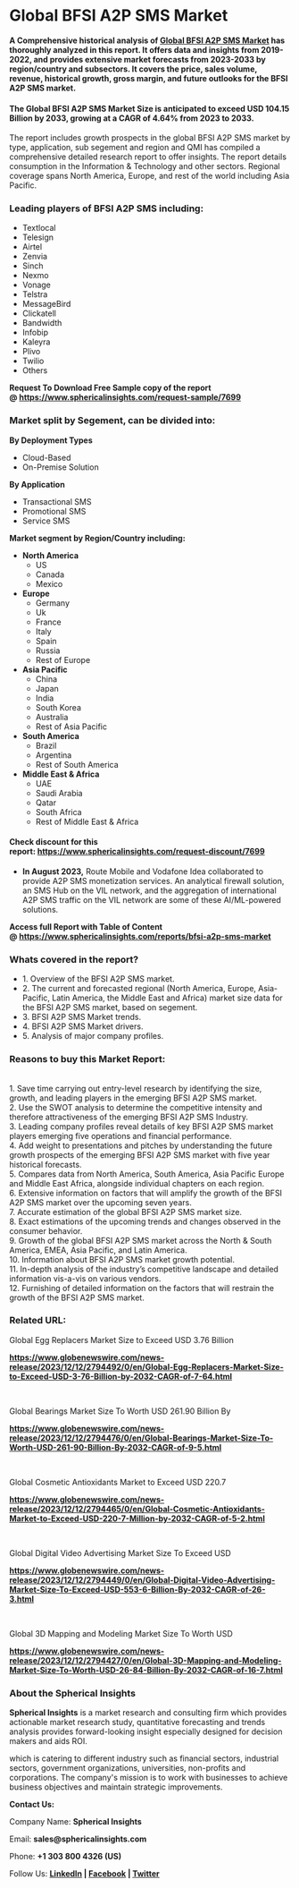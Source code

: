 <h1 class="news-post-title">Global BFSI A2P SMS Market</h1>
<p><strong>A Comprehensive historical analysis of&nbsp;<a href="https://www.sphericalinsights.com/reports/bfsi-a2p-sms-market" target="_blank" rel="noreferrer noopener">Global BFSI A2P SMS Market</a>&nbsp;has thoroughly analyzed in this report. It offers data and insights from 2019-2022, and provides extensive market forecasts from 2023-2033 by region/country and subsectors. It covers the price, sales volume, revenue, historical growth, gross margin, and future outlooks for the BFSI A2P SMS market.</strong></p>
<h4><strong>The Global BFSI A2P SMS Market Size is anticipated to exceed USD 104.15 Billion by 2033, growing at a CAGR of 4.64% from 2023 to 2033.</strong></h4>
<p>The report includes growth prospects in the global BFSI A2P SMS market by type, application, sub segement and region and QMI has compiled a comprehensive detailed research report to offer insights. The report details consumption in the Information &amp; Technology and other sectors. Regional coverage spans North America, Europe, and rest of the world including Asia Pacific.</p>
<h3><strong>Leading players of BFSI A2P SMS including:</strong></h3>
<ul>
<li>Textlocal</li>
<li>Telesign</li>
<li>Airtel</li>
<li>Zenvia</li>
<li>Sinch</li>
<li>Nexmo</li>
<li>Vonage</li>
<li>Telstra</li>
<li>MessageBird</li>
<li>Clickatell</li>
<li>Bandwidth</li>
<li>Infobip</li>
<li>Kaleyra</li>
<li>Plivo</li>
<li>Twilio</li>
<li>Others</li>
</ul>
<p><strong>Request To Download Free Sample copy of the report @&nbsp;<a href="https://www.sphericalinsights.com/request-sample/7699">https://www.sphericalinsights.com/request-sample/7699</a></strong></p>
<h3><strong>Market split by Segement, can be divided into:</strong></h3>
<p><strong>By Deployment Types</strong></p>
<ul>
<li>Cloud-Based</li>
<li>On-Premise Solution</li>
</ul>
<p><strong>By Application</strong></p>
<ul>
<li>Transactional SMS</li>
<li>Promotional SMS</li>
<li>Service SMS</li>
</ul>
<p><strong>Market segment by Region/Country including:</strong></p>
<ul>
<li><strong>North America</strong>
<ul>
<li>US</li>
<li>Canada</li>
<li>Mexico</li>
</ul>
</li>
<li><strong>Europe</strong>
<ul>
<li>Germany</li>
<li>Uk</li>
<li>France</li>
<li>Italy</li>
<li>Spain</li>
<li>Russia</li>
<li>Rest of Europe</li>
</ul>
</li>
<li><strong>Asia Pacific</strong>
<ul>
<li>China</li>
<li>Japan</li>
<li>India</li>
<li>South Korea</li>
<li>Australia</li>
<li>Rest of Asia Pacific</li>
</ul>
</li>
<li><strong>South America</strong>
<ul>
<li>Brazil</li>
<li>Argentina</li>
<li>Rest of South America</li>
</ul>
</li>
<li><strong>Middle East &amp; Africa</strong>
<ul>
<li>UAE</li>
<li>Saudi Arabia</li>
<li>Qatar</li>
<li>South Africa</li>
<li>Rest of Middle East &amp; Africa</li>
</ul>
</li>
</ul>
<h4>Check discount for this report:&nbsp;<a href="https://www.sphericalinsights.com/request-discount/7699">https://www.sphericalinsights.com/request-discount/7699</a></h4>
<ul>
<li><strong>In August 2023,</strong>&nbsp;Route Mobile and Vodafone Idea collaborated to provide A2P SMS monetization services. An analytical firewall solution, an SMS Hub on the VIL network, and the aggregation of international A2P SMS traffic on the VIL network are some of these AI/ML-powered solutions.</li>
</ul>
<p><strong>Access full Report with Table of Content @&nbsp;<a href="https://www.sphericalinsights.com/reports/bfsi-a2p-sms-market">https://www.sphericalinsights.com/reports/bfsi-a2p-sms-market</a>&nbsp;</strong></p>
<h3><strong>Whats covered in the report?</strong></h3>
<ul>
<li>1. Overview of the BFSI A2P SMS market.</li>
<li>2. The current and forecasted regional (North America, Europe, Asia-Pacific, Latin America, the Middle East and Africa) market size data for the BFSI A2P SMS market, based on segement.</li>
<li>3. BFSI A2P SMS Market trends.</li>
<li>4. BFSI A2P SMS Market drivers.</li>
<li>5. Analysis of major company profiles.</li>
</ul>
<h3><strong>Reasons to buy this Market Report:</strong></h3>
<p><br />1. Save time carrying out entry-level research by identifying the size, growth, and leading players in the emerging BFSI A2P SMS market.<br />2. Use the SWOT analysis to determine the competitive intensity and therefore attractiveness of the emerging BFSI A2P SMS Industry.<br />3. Leading company profiles reveal details of key BFSI A2P SMS market players emerging five operations and financial performance.<br />4. Add weight to presentations and pitches by understanding the future growth prospects of the emerging BFSI A2P SMS market with five year historical forecasts.<br />5. Compares data from North America, South America, Asia Pacific Europe and Middle East Africa, alongside individual chapters on each region.<br />6. Extensive information on factors that will amplify the growth of the BFSI A2P SMS market over the upcoming seven years.<br />7. Accurate estimation of the global BFSI A2P SMS market size.<br />8. Exact estimations of the upcoming trends and changes observed in the consumer behavior.<br />9. Growth of the global BFSI A2P SMS market across the North &amp; South America, EMEA, Asia Pacific, and Latin America.<br />10. Information about BFSI A2P SMS market growth potential.<br />11. In-depth analysis of the industry&rsquo;s competitive landscape and detailed information vis-a-vis on various vendors.<br />12. Furnishing of detailed information on the factors that will restrain the growth of the BFSI A2P SMS market.</p>
<h3><strong>Related URL:</strong></h3>
<p>Global Egg Replacers Market Size to Exceed USD 3.76 Billion</p>
<p><strong><a href="https://www.globenewswire.com/news-release/2023/12/12/2794492/0/en/Global-Egg-Replacers-Market-Size-to-Exceed-USD-3-76-Billion-by-2032-CAGR-of-7-64.html">https://www.globenewswire.com/news-release/2023/12/12/2794492/0/en/Global-Egg-Replacers-Market-Size-to-Exceed-USD-3-76-Billion-by-2032-CAGR-of-7-64.html</a>&nbsp;</strong></p>
<p>&nbsp;</p>
<p>Global Bearings Market Size To Worth USD 261.90 Billion By</p>
<p><strong><a href="https://www.globenewswire.com/news-release/2023/12/12/2794476/0/en/Global-Bearings-Market-Size-To-Worth-USD-261-90-Billion-By-2032-CAGR-of-9-5.html">https://www.globenewswire.com/news-release/2023/12/12/2794476/0/en/Global-Bearings-Market-Size-To-Worth-USD-261-90-Billion-By-2032-CAGR-of-9-5.html</a>&nbsp;</strong></p>
<p>&nbsp;</p>
<p>Global Cosmetic Antioxidants Market to Exceed USD 220.7</p>
<p><strong><a href="https://www.globenewswire.com/news-release/2023/12/12/2794465/0/en/Global-Cosmetic-Antioxidants-Market-to-Exceed-USD-220-7-Million-by-2032-CAGR-of-5-2.html">https://www.globenewswire.com/news-release/2023/12/12/2794465/0/en/Global-Cosmetic-Antioxidants-Market-to-Exceed-USD-220-7-Million-by-2032-CAGR-of-5-2.html</a>&nbsp;</strong></p>
<p>&nbsp;</p>
<p>Global Digital Video Advertising Market Size To Exceed USD</p>
<p><strong><a href="https://www.globenewswire.com/news-release/2023/12/12/2794449/0/en/Global-Digital-Video-Advertising-Market-Size-To-Exceed-USD-553-6-Billion-By-2032-CAGR-of-26-3.html">https://www.globenewswire.com/news-release/2023/12/12/2794449/0/en/Global-Digital-Video-Advertising-Market-Size-To-Exceed-USD-553-6-Billion-By-2032-CAGR-of-26-3.html</a>&nbsp;</strong></p>
<p>&nbsp;</p>
<p>Global 3D Mapping and Modeling Market Size To Worth USD</p>
<p><strong><a href="https://www.globenewswire.com/news-release/2023/12/12/2794427/0/en/Global-3D-Mapping-and-Modeling-Market-Size-To-Worth-USD-26-84-Billion-By-2032-CAGR-of-16-7.html">https://www.globenewswire.com/news-release/2023/12/12/2794427/0/en/Global-3D-Mapping-and-Modeling-Market-Size-To-Worth-USD-26-84-Billion-By-2032-CAGR-of-16-7.html</a>&nbsp;</strong></p>
<h3><strong>About the Spherical Insights</strong></h3>
<p><strong>Spherical Insights</strong>&nbsp;is a market research and consulting firm which provides actionable market research study, quantitative forecasting and trends analysis provides forward-looking insight especially designed for decision makers and aids ROI.</p>
<p>which is catering to different industry such as financial sectors, industrial sectors, government organizations, universities, non-profits and corporations. The company's mission is to work with businesses to achieve business objectives and maintain strategic improvements.</p>
<p><strong>Contact Us:</strong></p>
<p>Company Name:&nbsp;<strong>Spherical Insights</strong></p>
<p>Email:&nbsp;<strong>sales@sphericalinsights.com</strong></p>
<p>Phone:&nbsp;<strong>+1 303 800 4326 (US)</strong></p>
<p>Follow Us:&nbsp;<strong><a href="https://www.linkedin.com/company/spherical-insight/"><u>LinkedIn</u></a>&nbsp;|&nbsp;<a href="https://www.facebook.com/sphericalinsights22"><u>Facebook</u></a>&nbsp;|&nbsp;<a href="https://twitter.com/SInsights_US"><u>Twitter</u></a></strong></p>
